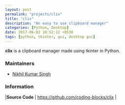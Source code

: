 ```yaml
---
layout: post
permalink: "projects/clix"
title: "clix"
description: "An easy to use clipboard manager"
categories: [Python, Desktop]
date: 2017-06-02 18:52:12 +0530
tags: [python, tkinter, gui, desktop gui]
---
```


**clix** is a clipboard manager made using tkinter in Python.


### Maintainers

- [Nikhil Kumar Singh](http://github.com/nikhilkumarsingh)

### Information

|**Source Code** | <https://github.com/coding-blocks/clix> |